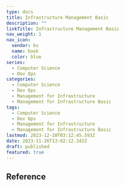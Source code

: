 ```yaml
---
type: docs
title: Infrastructure Management Basic
description: ""
linkTitle: Infrastructure Management Basic
nav_weight: 1
nav_icon:
  vendor: bs
  name: book
  color: blue
series:
  - Computer Science
  - Dev Ops
categories:
  - Computer Science
  - Dev Ops
  - Management for Infrastructure
  - Management for Infrastructure Basic
tags:
  - Computer Science
  - Dev Ops
  - Management for Infrastructure
  - Management for Infrastructure Basic
lastmod: 2023-12-10T03:12:45.593Z
date: 2023-11-26T13:02:12.342Z
draft: published
featured: true
---
```


## Reference
